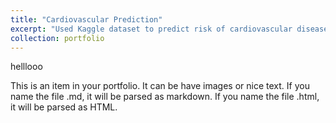 ```yaml
---
title: "Cardiovascular Prediction"
excerpt: "Used Kaggle dataset to predict risk of cardiovascular disease using machine learning tools <br/><img src='{{ site.baseurl }}/images/500x300.png'>"
collection: portfolio
---
```


helllooo

This is an item in your portfolio. It can be have images or nice text. If you name the file .md, it will be parsed as markdown. If you name the file .html, it will be parsed as HTML. 
